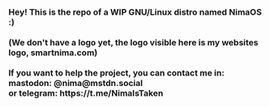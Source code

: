 <h3>
Hey! This is the repo of a WIP GNU/Linux distro named NimaOS :)
<br><br>
(We don't have a logo yet, the logo visible here is my websites logo, smartnima.com)
<br><br>
If you want to help the project, you can contact me in:<br>
mastodon: @nima@mstdn.social <br>
or telegram: https://t.me/NimaIsTaken
</h3>
